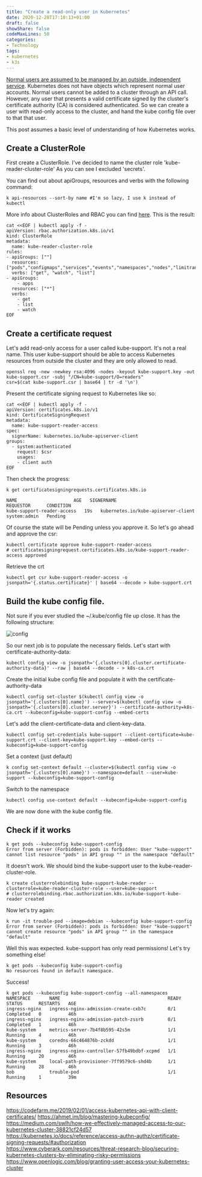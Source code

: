 ```yaml
---
title: "Create a read-only user in Kubernetes"
date: 2020-12-28T17:10:13+01:00
draft: false
showShare: false
codeMaxLines: 50
categories:
- Technology 
tags:
- kubernetes
- k3s
---
```


[Normal users are assumed to be managed by an outside, independent service](https://kubernetes.io/docs/reference/access-authn-authz/authentication/). Kubernetes does not have objects which represent normal user accounts. Normal users cannot be added to a cluster through an API call. However, any user that presents a valid certificate signed by the cluster's certificate authority (CA) is considered authenticated.
So we can create a user with read-only access to the cluster, and hand the kube config file over to that that user.

This post assumes a basic level of understanding of how Kubernetes works.

## Create a ClusterRole

First create a ClusterRole. I've decided to name the cluster role 'kube-reader-cluster-role'
As you can see I excluded 'secrets'.

You can find out about apiGroups, resources and verbs with the following command:

```shell
k api-resources --sort-by name #I'm so lazy, I use k instead of kubectl
```
More info about ClusterRoles and RBAC you can find [here](https://kubernetes.io/docs/reference/access-authn-authz/rbac/).
This is the result:

```shell
cat <<EOF | kubectl apply -f -
apiVersion: rbac.authorization.k8s.io/v1
kind: ClusterRole
metadata:
  name: kube-reader-cluster-role
rules:
- apiGroups: [""]
  resources: ["pods","configmaps","services","events","namespaces","nodes","limitranges","persistentvolumes","persistenttvolumeclaims","resourcequotas"]
  verbs: ["get", "watch", "list"]
- apiGroups:
    - apps
  resources: ["*"]
  verbs:
    - get
    - list
    - watch
EOF
```

## Create a certificate request

Let's add read-only access for a user called kube-support. It's not a real name.
This user kube-support should be able to access Kubernetes resources from outside the cluster and they are only allowed to read.

```shell
openssl req -new -newkey rsa:4096 -nodes -keyout kube-support.key -out kube-support.csr -subj "/CN=kube-support/O=readers"
csr=$(cat kube-support.csr | base64 | tr -d '\n')
```

Present the certificate signing request to Kubernetes like so:

```shell
cat <<EOF | kubectl apply -f -
apiVersion: certificates.k8s.io/v1
kind: CertificateSigningRequest
metadata:
  name: kube-support-reader-access
spec:
  signerName: kubernetes.io/kube-apiserver-client
groups:
  - system:authenticated
    request: $csr
    usages:
    - client auth
EOF
```

Then check the progress:

```shell
k get certificatesigningrequests.certificates.k8s.io

NAME                     AGE   SIGNERNAME                            REQUESTOR      CONDITION
kube-support-reader-access   19s   kubernetes.io/kube-apiserver-client   system:admin   Pending
```
Of course the state will be Pending unless you approve it. So let's go ahead and approve the csr:

```shell
kubectl certificate approve kube-support-reader-access
# certificatesigningrequest.certificates.k8s.io/kube-support-reader-access approved
```

Retrieve the crt

```shell
kubectl get csr kube-support-reader-access -o jsonpath='{.status.certificate}' | base64 --decode > kube-support.crt
```

## Build the kube config file.

Not sure if you ever studied the ~/.kube/config file up close. It has the following structure:

![config](/kube-config.png)

So our next job is to populate the necessary fields.
Let's start with certificate-authority-data:

```shell
kubectl config view -o jsonpath='{.clusters[0].cluster.certificate-authority-data}' --raw | base64 --decode - > k8s-ca.crt
```

Create the initial kube config file and populate it with the certificate-authority-data

```shell
kubectl config set-cluster $(kubectl config view -o jsonpath='{.clusters[0].name}') --server=$(kubectl config view -o jsonpath='{.clusters[0].cluster.server}') --certificate-authority=k8s-ca.crt --kubeconfig=kube-support-config --embed-certs
```

Let's add the client-certificate-data and client-key-data.

```shell
kubectl config set-credentials kube-support --client-certificate=kube-support.crt --client-key=kube-support.key --embed-certs --kubeconfig=kube-support-config
```

Set a context (just default)

```shell
k config set-context default --cluster=$(kubectl config view -o jsonpath='{.clusters[0].name}') --namespace=default --user=kube-support --kubeconfig=kube-support-config
```
Switch to the namespace

```shell
kubectl config use-context default --kubeconfig=kube-support-config
```
We are now done with the kube config file.

## Check if it works

```shell
k get pods --kubeconfig kube-support-config
Error from server (Forbidden): pods is forbidden: User "kube-support" cannot list resource "pods" in API group "" in the namespace "default"
```

It doesn't work. We should bind the kube-support user to the kube-reader-cluster-role.

```shell
k create clusterrolebinding kube-support-kube-reader --clusterrole=kube-reader-cluster-role --user=kube-support
# clusterrolebinding.rbac.authorization.k8s.io/kube-support-kube-reader created
```

Now let's try again:

```shell
k run -it trouble-pod --image=debian --kubeconfig kube-support-config
Error from server (Forbidden): pods is forbidden: User "kube-support" cannot create resource "pods" in API group "" in the namespace "default"
```

Well this was expected. kube-support has only read permissions! Let's try something else!

```shell
k get pods --kubeconfig kube-support-config
No resources found in default namespace.
```
Success!

```shell
k get pods --kubeconfig kube-support-config --all-namespaces 
NAMESPACE       NAME                                        READY   STATUS      RESTARTS   AGE
ingress-nginx   ingress-nginx-admission-create-cxb7c        0/1     Completed   0          46h
ingress-nginx   ingress-nginx-admission-patch-zssrb         0/1     Completed   1          46h
kube-system     metrics-server-7b4f8b595-42s5m              1/1     Running     4          46h
kube-system     coredns-66c464876b-zckdd                    1/1     Running     3          46h
ingress-nginx   ingress-nginx-controller-57fb49bdbf-xcpmd   1/1     Running     20         46h
kube-system     local-path-provisioner-7ff9579c6-shd4b      1/1     Running     28         46h
bob             trouble-pod                                 1/1     Running     1          39m

```

## Resources

https://codefarm.me/2019/02/01/access-kubernetes-api-with-client-certificates/
https://ahmet.im/blog/mastering-kubeconfig/
https://medium.com/swlh/how-we-effectively-managed-access-to-our-kubernetes-cluster-38821cf24d57
https://kubernetes.io/docs/reference/access-authn-authz/certificate-signing-requests/#authorization
https://www.cyberark.com/resources/threat-research-blog/securing-kubernetes-clusters-by-eliminating-risky-permissions
https://www.openlogic.com/blog/granting-user-access-your-kubernetes-cluster